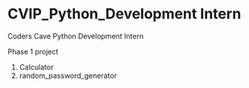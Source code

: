 # CVIP_Python_Development Intern
Coders Cave Python Development Intern

Phase 1 project
1. Calculator
2. random_password_generator
